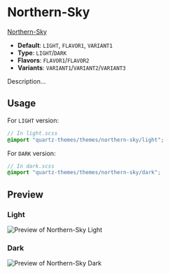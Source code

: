 # Northern-Sky

[Northern-Sky](https://quinta0.github.io/)

- **Default**: `LIGHT`, `FLAVOR1`, `VARIANT1`
- **Type**: `LIGHT`/`DARK`
- **Flavors**: `FLAVOR1`/`FLAVOR2`
- **Variants**: `VARIANT1`/`VARIANT2`/`VARIANT3`

Description...

## Usage

For `LIGHT` version:

```scss
// In light.scss
@import "quartz-themes/themes/northern-sky/light";
```

For `DARK` version:

```scss
// In dark.scss
@import "quartz-themes/themes/northern-sky/dark";
```

## Preview

### Light

![Preview of Northern-Sky Light](preview-light.png)

### Dark

![Preview of Northern-Sky Dark](preview-dark.png)
